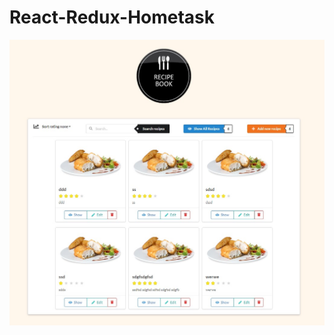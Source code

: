 # React-Redux-Hometask
![alt text](https://github.com/bohdan-koldun/React-Redux-Hometask/blob/master/screenshots/1.jpg "View")

